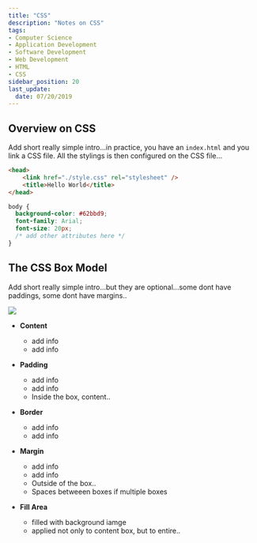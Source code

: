 ```yaml
---
title: "CSS"
description: "Notes on CSS"
tags: 
- Computer Science
- Application Development
- Software Development
- Web Development
- HTML
- CSS
sidebar_position: 20
last_update:
  date: 07/20/2019
---
```


## Overview on CSS

Add short really simple intro...in practice, you have an `index.html` and you link a CSS file. All the stylings is then configured on the CSS file...

```html title="index.html"
<head>
    <link href="./style.css" rel="stylesheet" />
    <title>Hello World</title>
</head>
```

```css title="styles.css"
body {
  background-color: #62bbd9;
  font-family: Arial;
  font-size: 20px;
  /* add other attributes here */
}
```

## The CSS Box Model 

Add short really simple intro...but they are optional...some dont have paddings, some dont have margins..

<div class="img-center"> 

![](/img/docs/0720219-css-box-model.png)

</div>

- **Content**
  - add info
  - add info
  
- **Padding**
  - add info
  - add info
  - Inside the box, content..

- **Border**
  - add info
  - add info

- **Margin**
  - add info
  - add info
  - Outside of the box..
  - Spaces betweeen boxes if multiple boxes

- **Fill Area**
  - filled with background iamge
  - applied not only to content box, but to entire.. 